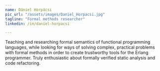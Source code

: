 ```yaml
---
name: Dániel Horpácsi
pic_url: "/assets/images/Daniel_Horpacsi.jpg"
tagline: "Formal methods researcher"
linkedin: /in/daniel-horpacsi

---
```

Teaching and researching formal semantics of functional programming languages, while looking for ways of solving complex, practical problems with formal methods in order to create trustworthy tools for the Erlang programmer. Truly enthusiastic about formally verified static analysis and code refactoring.
